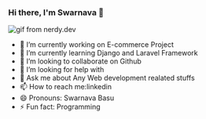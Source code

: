 ### Hi there, I'm Swarnava 👋
![gif from nerdy.dev](https://github.com/argyleink/argyleink/blob/master/argyleink-sm2.gif?raw=true)
- 🔭 I’m currently working on E-commerce Project
- 🌱 I’m currently learning Django and Laravel Framework
- 👯 I’m looking to collaborate on Github
- 🤔 I’m looking for help with
- 💬 Ask me about Any Web development realated stuffs
- 📫 How to reach me:linkedin
- 😄 Pronouns: Swarnava Basu
- ⚡ Fun fact: Programming

